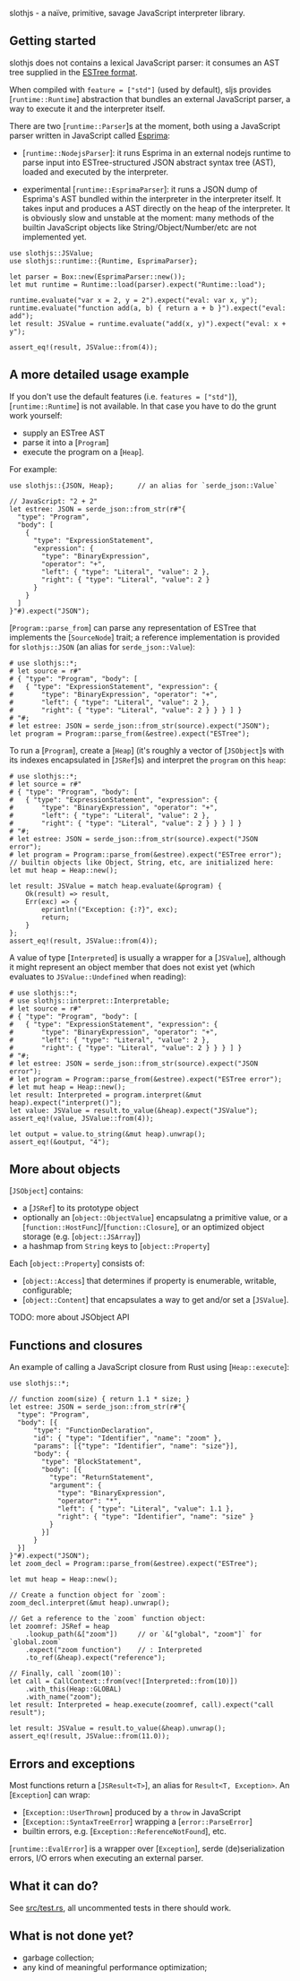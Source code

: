 slothjs - a naïve, primitive, savage JavaScript interpreter library.

## Getting started

slothjs does not contains a lexical JavaScript parser: it consumes an AST tree supplied in the
[ESTree format](https://github.com/estree/estree/blob/master/es5.md).

When compiled with `feature = ["std"]` (used by default), sljs provides [`runtime::Runtime`]
abstraction that bundles an external JavaScript parser, a way to execute it and the interpreter
itself.

There are two [`runtime::Parser`]s at the moment, both using a JavaScript parser written in
JavaScript called [Esprima](https://esprima.org/):

- [`runtime::NodejsParser`]: it runs Esprima in an external nodejs runtime to parse input into
  ESTree-structured JSON abstract syntax tree (AST), loaded and executed by the interpreter.

- experimental [`runtime::EsprimaParser`]: it runs a JSON dump of Esprima's AST bundled within
  the interpreter in the interpreter itself. It takes input and produces a AST directly on
  the heap of the interpreter. It is obviously slow and unstable at the moment: many methods
  of the builtin JavaScript objects like String/Object/Number/etc are not implemented yet.

```
use slothjs::JSValue;
use slothjs::runtime::{Runtime, EsprimaParser};

let parser = Box::new(EsprimaParser::new());
let mut runtime = Runtime::load(parser).expect("Runtime::load");

runtime.evaluate("var x = 2, y = 2").expect("eval: var x, y");
runtime.evaluate("function add(a, b) { return a + b }").expect("eval: add");
let result: JSValue = runtime.evaluate("add(x, y)").expect("eval: x + y");

assert_eq!(result, JSValue::from(4));
```

## A more detailed usage example

If you don't use the default features (i.e. `features = ["std"]`), [`runtime::Runtime`] is not
available. In that case you have to do the grunt work yourself:

- supply an ESTree AST
- parse it into a [`Program`]
- execute the program on a [`Heap`].

For example:
```
use slothjs::{JSON, Heap};      // an alias for `serde_json::Value`

// JavaScript: "2 + 2"
let estree: JSON = serde_json::from_str(r#"{
  "type": "Program",
  "body": [
    {
      "type": "ExpressionStatement",
      "expression": {
        "type": "BinaryExpression",
        "operator": "+",
        "left": { "type": "Literal", "value": 2 },
        "right": { "type": "Literal", "value": 2 }
      }
    }
  ]
}"#).expect("JSON");
```

[`Program::parse_from`] can parse any representation of ESTree that implements the
[`SourceNode`] trait; a reference implementation is provided for `slothjs::JSON` (an alias for
`serde_json::Value`):
```
# use slothjs::*;
# let source = r#"
# { "type": "Program", "body": [
#   { "type": "ExpressionStatement", "expression": {
#       "type": "BinaryExpression", "operator": "+",
#       "left": { "type": "Literal", "value": 2 },
#       "right": { "type": "Literal", "value": 2 } } } ] }
# "#;
# let estree: JSON = serde_json::from_str(source).expect("JSON");
let program = Program::parse_from(&estree).expect("ESTree");
```

To run a [`Program`], create a [`Heap`] (it's roughly a vector of
[`JSObject`]s with its indexes encapsulated in [`JSRef`]s) and interpret
the `program` on this `heap`:
```
# use slothjs::*;
# let source = r#"
# { "type": "Program", "body": [
#   { "type": "ExpressionStatement", "expression": {
#       "type": "BinaryExpression", "operator": "+",
#       "left": { "type": "Literal", "value": 2 },
#       "right": { "type": "Literal", "value": 2 } } } ] }
# "#;
# let estree: JSON = serde_json::from_str(source).expect("JSON error");
# let program = Program::parse_from(&estree).expect("ESTree error");
// builtin objects like Object, String, etc, are initialized here:
let mut heap = Heap::new();

let result: JSValue = match heap.evaluate(&program) {
    Ok(result) => result,
    Err(exc) => {
        eprintln!("Exception: {:?}", exc);
        return;
    }
};
assert_eq!(result, JSValue::from(4));
```

A value of type [`Interpreted`] is usually a wrapper for a [`JSValue`],
although it might represent an object member that does not exist yet (which evaluates to
`JSValue::Undefined` when reading):
```
# use slothjs::*;
# use slothjs::interpret::Interpretable;
# let source = r#"
# { "type": "Program", "body": [
#   { "type": "ExpressionStatement", "expression": {
#       "type": "BinaryExpression", "operator": "+",
#       "left": { "type": "Literal", "value": 2 },
#       "right": { "type": "Literal", "value": 2 } } } ] }
# "#;
# let estree: JSON = serde_json::from_str(source).expect("JSON error");
# let program = Program::parse_from(&estree).expect("ESTree error");
# let mut heap = Heap::new();
let result: Interpreted = program.interpret(&mut heap).expect("interpret()");
let value: JSValue = result.to_value(&heap).expect("JSValue");
assert_eq!(value, JSValue::from(4));

let output = value.to_string(&mut heap).unwrap();
assert_eq!(&output, "4");
```

## More about objects

[`JSObject`] contains:
- a [`JSRef`] to its prototype object
- optionally an [`object::ObjectValue`] encapsulatng a primitive value,
  or a [`function::HostFunc`]/[`function::Closure`], or an optimized object storage
  (e.g. [`object::JSArray`])
- a hashmap from `String` keys to [`object::Property`]

Each [`object::Property`] consists of:
- [`object::Access`] that determines if property is enumerable, writable, configurable;
- [`object::Content`] that encapsulates a way to get and/or set a [`JSValue`].

TODO: more about JSObject API

## Functions and closures

An example of calling a JavaScript closure from Rust using [`Heap::execute`]:

```
use slothjs::*;

// function zoom(size) { return 1.1 * size; }
let estree: JSON = serde_json::from_str(r#"{
  "type": "Program",
  "body": [{
      "type": "FunctionDeclaration",
      "id": { "type": "Identifier", "name": "zoom" },
      "params": [{"type": "Identifier", "name": "size"}],
      "body": {
        "type": "BlockStatement",
        "body": [{
          "type": "ReturnStatement",
          "argument": {
            "type": "BinaryExpression",
            "operator": "*",
            "left": { "type": "Literal", "value": 1.1 },
            "right": { "type": "Identifier", "name": "size" }
          }
        }]
      }
  }]
}"#).expect("JSON");
let zoom_decl = Program::parse_from(&estree).expect("ESTree");

let mut heap = Heap::new();

// Create a function object for `zoom`:
zoom_decl.interpret(&mut heap).unwrap();

// Get a reference to the `zoom` function object:
let zoomref: JSRef = heap
    .lookup_path(&["zoom"])     // or `&["global", "zoom"]` for `global.zoom`
    .expect("zoom function")    // : Interpreted
    .to_ref(&heap).expect("reference");

// Finally, call `zoom(10)`:
let call = CallContext::from(vec![Interpreted::from(10)])
    .with_this(Heap::GLOBAL)
    .with_name("zoom");
let result: Interpreted = heap.execute(zoomref, call).expect("call result");

let result: JSValue = result.to_value(&heap).unwrap();
assert_eq!(result, JSValue::from(11.0));
```

## Errors and exceptions

Most functions return a [`JSResult<T>`], an alias for `Result<T, Exception>`. An [`Exception`]
can wrap:

- [`Exception::UserThrown`] produced by a `throw` in JavaScript
- [`Exception::SyntaxTreeError`] wrapping a [`error::ParseError`]
- builtin errors, e.g. [`Exception::ReferenceNotFound`], etc.

[`runtime::EvalError`] is a wrapper over [`Exception`], serde (de)serialization errors, I/O
errors when executing an external parser.

## What it can do?
See [src/test.rs](../src/slothjs/test.rs.html), all uncommented tests in there should work.

## What is not done yet?
- garbage collection;
- any kind of meaningful performance optimization;

